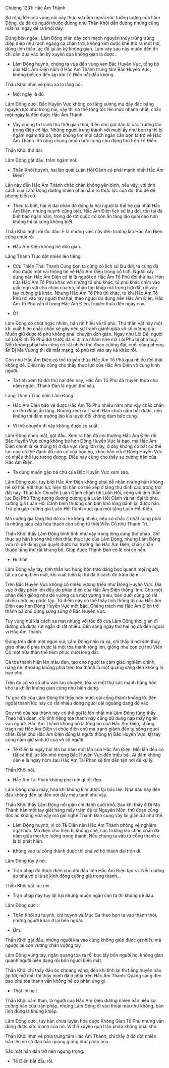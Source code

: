 




Chương 1231: Hắc Ám Thành


Sự rộng lớn của vùng núi này thực sự nằm ngoài sức tưởng tượng của Lâm Động, dù đã có người thuộc đường như Thần Khôi dẫn đường nhưng cũng mất hai ngày để ra khỏi đây.

Đứng bên ngòai, Lâm Động nhìn dãy sơn mạch nguyên thủy trùng trùng điệp điệp như rạch ngang cả chân trời, không kìm được khẽ thở ra một hơi, dùng tinh thần lực để lại ấn ký không gian. Làm vậy sau này muốn đến thì chỉ cần dựa vào ấn ký xuyên qua không gian là được.

- Lâm Động huynh, chúng ta vừa đến vùng ven Bắc Huyền Vực, tổng bộ của Hắc Ám Điện nằm ở Hắc Ám Thành trung tâm Bắc Huyền Vực, không biết có đến kịp khi Tế Điển bắt đầu không.

Thần Khôi nhìn về phía xa lo lắng nói.

- Một ngày là đủ.

Lâm Động cười, Bắc Huyền Vực không có tầng sương mù dày đặc bằng nguyên lực như trong núi, vậy thì có thể tăng tốc lên mức nhanh nhất, chắc một ngày là đến được Hắc Ám Thành.

- Vậy chúng ta tranh thủ thời gian thôi, điện chủ giờ dần bị các trưởng lão trong điện cô lập. Những người trung thành với muội ấy như bọn ta thì bị ngấm ngầm trừ bỏ, bọn chúng tìm mọi cách ngăn cản bọn ta trở về Hắc Ám Thành. Rõ ràng chúng muốn bức cung chủ động thủ trên Tế Điển.

Thần Khôi thở dài.

Lâm Động gật đầu, trầm ngâm nói:

- Thần Khôi huynh, hai lão quái Luân Hồi Cảnh có phải mạnh nhất Hắc Ám Điện?

Lần này đến Hắc Ám Thành chắc chắn không yên bình, nếu vậy, với tính cách của Lâm Động đương nhiên phải nắm rõ thực lực của đối thủ để đề phòng biến cố.

- Theo ta biết, hai vị đại nhân đó đúng là hai người là thế hệ già nhất Hắc Ám Điện, nhưng huynh cũng biết, Hắc Ám Điện lịch sử lâu đời, tồn tại đã biết bao ngàn năm, trong đó rốt cuộc có còn ẩn tàng lão quái cao hơn không thì ta cũng không biết.

Thần Khôi nghĩ rồi lắc đầu. E là những việc này đến trưởng lão Hắc Ám Điện cũng chưa rõ.

- Hắc Ám Điện không hề đơn giản.

Lăng Thanh Trúc đột nhiên lên tiếng:

- Cửu Thiên Thái Thanh Cung bọn ta cũng có lịch sử lâu đời, ta cũng đã đọc được một vài thông tin về Hắc Ám Điện trong cổ tịch. Người xây dựng nên Hắc Ám Điện có lẽ là người có Hắc Ám Tổ Phù đời thứ hai. Hơn nữa Hắc Ám Tổ Phù khác với những tổ phù khác, tổ phù khác chìm vào giấc ngủ với chủ nhân của nó, phân tán khắp nơi trong trời đất rồi vào tay cường giả khác. Nhưng Hắc Ám Tổ Phù thì khác, từ khi Hắc Ám Tổ Phù rơi vào tay người thứ hai, theo người đó dựng nên Hắc Ám Điện, Hắc Ám Tổ Phù vẫn ở trong Hắc Ám Điện, truyền thừa đến ngày nay.

- Ồ?

Lâm Động có chút ngạc nhiên, hắn rất hiểu về tổ phù. Thứ thần vật này một khi xuất hiện chắc chắn sẽ gây nên sự tranh giành giữa vô số cường giả. Muốn giữ được tổ phù không phải chuyện đơn giản. Ngay như Lôi Đế, người có Lôi Đình Tổ Phù đời trước đã vì dị ma nhăm nhe mà Lôi Phủ bị phá hủy. Nếu không phải hắn cũng có rất nhiều thủ đoạn cường đại, cuối cùng phong ấn Dị Ma Vương thì đã mất mạng, tổ phù rơi vào tay kẻ khác rồi.

Còn như Hắc Ám Điện có thể truyền thừa Hắc Ám Tổ Phù qua nhiều đời thật không dễ. Điều này cũng cho thấy thực lực của Hắc Ám Điện vô cùng kinh người.

- Ta tính xem từ đời thứ hai đến nay, Hắc Ám Tổ Phù đã truyền thừa cho năm người, Thanh Đàn là người thứ sáu.

Lăng Thanh Trúc nhìn Lâm Động:

- Hắc Ám Điện bảo vệ được Hắc Ám Tổ Phù nhiều năm như vậy chắc chắn có thủ đoạn ẩn tàng. Nhưng xem ra Thanh Đàn chưa nắm bắt được, nến không thì đám trưởng lão kia tuyệt đối không dám bức cung.

- Vì thế chuyến đi này không được sơ suất.

Lâm Động nheo mắt, gật đầu. Xem ra hắn đã coi thường Hắc Ám Điện rồi. Bắc Huyền Vực cũng không bé hơn Đông Huyền Vực là bao, mà Hắc Ám Điện chính là kẻ thống trị ở địa vực rộng lớn này, ở đây không có bất cứ thế lực nào có thể đánh đổ căn cơ của bọn họ, khác hắn với ở Đông Huyền Vực có nhiều thế lực tương đương. Điều này cũng cho thấy sự cường hãn của Hắc Ám Điện.

- Ta cũng muốn gặp bá chủ của Bắc Huyền Vực xem sao.

Lâm Động cười, tuy biết Hắc Ám Điện không phải dễ nhằn nhưng hắn không hề sợ hãi. Với thực lực hiện tại hắn có thể xếp ở tầng thứ đỉnh cao trong trời đất này. Thực lực Chuyển Luân Cảnh chạm tới Luân Hồi, cộng với tinh thần lực Đại Phù Tông tương đương cường giả Luân Hồi Cảnh và hai đại tổ phù, cường giả Luân Hồi Cảnh bình thường căn bản khó lòng đánh lại được hắn. Trừ phi gặp cường giả Luân Hồi Cảnh vượt qua một tầng Luân Hồi Kiếp.

Mà cường giả tầng thứ đó có lẽ không nhiều, nếu có chắc ít nhất cũng phải là những siêu cấp hóa thạch còn sống từ thời Viễn Cổ như Thanh Trĩ.

Thần Khôi thấy Lâm Động bình tĩnh như vậy trong lòng cũng thở phào. Giờ thực sự hắn không thể nhìn thấu thực lực của Lâm Động, nhưng Lâm Động vừa rồi dễ dàng giải quyết được hai trưởng lão Hắc Ám Điện, chắc chắn thuộc tầng thứ rất khủng bố. Giúp được Thanh Đàn có lẽ chỉ có hắn.

- Đi thôi!

Lâm Động vẫy tay, tinh thần lực hùng hồn trào dâng bọc quanh mọi người, tất cả cùng biến mất, khi xuất hiện lại thì đã ở cách đó trăm dặm.

Trên Bắc Huyền Vực không có nhiều vương triều như Đông Huyền Vực. Địa vực ở đây phần lớn đều do phân điện của Hắc Ám Điện thống lĩnh. Chủ một phân điện giống như đế vương của một vương triều, bên dưới cũng có rất nhiều chức vụ phức tạp. Từ điểm này có thể thấy tính thống trị của Hắc Ám Điện cao hơn Đông Huyền Vực một bậc. Chẳng trách mà Hắc Ám Điện trở thành bá chú đứng sừng sững ở Bắc Huyền Vực.

Tuy vùng núi kia cách xa mat nhưng với tốc độ của Lâm Động thời gian đi đường đã được rút ngắn đi rất nhiều. Đến sáng ngày thứ hai họ đã đến ngọai vi Hắc Ám Thành.

Đứng trên đỉnh một ngọn núi, Lâm Động nhìn ra xa, chỉ thấy ở nơi sơn thủy giao nhau ở phía trước là một tòa thành rộng lớn, giống như con cự thú Viễn Cổ một nửa thân thể tiềm phục dưới lòng đất.

Cả tòa thành hiện lên màu đen, tạo cho người ta cảm giác nghiêm chỉnh, nặng nề. Khoảng không phía trên tòa thành là một quầng sáng đen khổng lồ bao phủ.

Trên đó có vô số phù văn lưu chuyển, tỏa ra một thứ sức mạnh hùng hồn khó tả khiến không gian cũng như biến dạng.

Từ góc độ của Lâm Động thì thấy hơn mười cái cổng thành khổng lồ. Bên ngoài thành lúc này có rất nhiều dòng người dài ngoằng đang đổ vào.

Quy mô của tòa thành này có thể gọi là lớn nhất mà Lâm Động từng thấy. Theo hắn đoán, chỉ tính riêng tòa thanh này cũng đủ dung nạp mấy nghìn vạn người. Hắc Ám Thành không hổ là tổng bộ của Hắc Ám Điện, chẳng trách mà Hắc Ám Điện vì chức điện chủ mà tranh giành đến ta sống ngươi chết. Điện chủ Hắc Ám Điện đúng là người thống trị Bắc Huyền Vực, lật tay cũng nắm giữ sinh tử của vô số người.

- Tế Điển là ngày hội lớn ba năm một lần của Hắc Ám Điện. Mỗi lần đều có tất cả thế lực lớn nhỏ trong Bắc Huyền Vực đến triều bái. Ai dám không đến e là ngay hôm sau Hắc Ám Tài Phán sẽ tìm đến tận nơi để xử lý.

Thần Khôi nói.

- Hắc Ám Tài Phán không phải nơi gì tốt đẹp.

Lâm Động chau mày, hỏa khí không kìm được lại bốc lên. Nha đầu này đến đâu không đến lại đến nơi đầy máu tanh như vậy.

Thần Khôi thấy Lâm Động nổi giận chỉ đành cười khổ. Sau khi thấy ở Dị Ma Thành hắn một tay giết hàng mấy trăm đệ tử Nguyên Môn, thủ đoạn cũng độc ác không vừa vậy mà giờ nghe Thanh Đàn cũng vậy lại giận dữ như thế.

- Lâm Động huynh, vì có Tế Điển nên Hắc Ám Thành phòng vệ nghiêm ngặt hơn. Mà điện chủ hiện bị khống chế, các trưởng lão chắc chắn đã nắm giữa mọi lực lượng trong thành. Nếu chúng ta vào từ cổng thành e là bị phát hiện.

- Không vào từ cổng thành được thì phá vỡ hộ thành đại trận đi.

Lâm Động tùy ý nói.

- Trận pháp đó được điện chủ đời đầu tiên Hắc Ám Điện tạo ra. Nếu cưỡng ép phá vỡ e là sẽ kinh động cường giả trong thành…

Thần Khôi bất lực nói.

- Trận pháp này tuy lợi hại nhưng muốn ngăn cản ta thì không dễ đâu.

Lâm Động cười:

- Thần Khôi sư huynh, chỉ huynh và Mục Sa theo bọn ta vào thành thôi, những người khác ở lại bên ngoài.

- Ừm.

Thần Khôi gật đầu, những người kia vào cũng không giúp được gì nhiều mà ngược lại còn vướng chân vướng tay.

Lâm Động vung tay, ngân quang tỏa ra rồi bọc lấy bốn người họ, không gian quanh người biến dạng rồi bốn người biến mất.

Thần Khôi chỉ thấy đầu óc choáng váng, đến khi tỉnh lại thì tiếng huyên náo ập tới, mở mắt thì thấy mình đã ở phía trên Hắc Ám Thành. Quầng sáng đen bao phủ tòa thanh vẫn không hề có phản ứng gì.

- Thật lợi hại!

Thần Khôi cảm thán, là người của Hắc Ám Điện đương nhiên hắn hiểu sự cường hãn của trận pháp, nhưng Lâm Động đi vào thoải mái như không, bản lĩnh đúng là khủng khiếp.

Lâm Động cười, tuy hắn chưa luyện hóa được Không Gian Tổ Phù nhưng vẫn dùng được sức mạnh của nó. Vì thế xuyên qua trận pháp không phải khó.

Thần Khôi nhìn về phía trung tâm Hắc Ám Thành, chỉ thấy ở đó đột nhiên bắn lên vô số đạo hắc quang giống như pháo hoa.

Sắc mặt hắn dần trở nên ngưng trọng.

- Tế Điển bắt đầu rồi.




